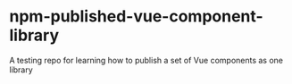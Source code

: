 # npm-published-vue-component-library
A testing repo for learning how to publish a set of Vue components as one library

